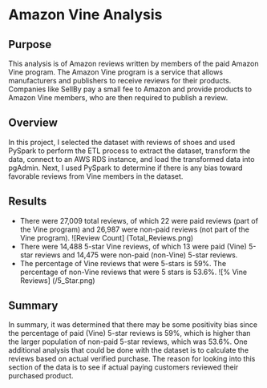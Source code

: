 # Amazon Vine Analysis
## Purpose
This analysis is of Amazon reviews written by members of the paid Amazon Vine program. The Amazon Vine program is a service that allows manufacturers and publishers to receive reviews for their products. Companies like SellBy pay a small fee to Amazon and provide products to Amazon Vine members, who are then required to publish a review.
## Overview
In this project, I selected the dataset with reviews of shoes and used PySpark to perform the ETL process to extract the dataset, transform the data, connect to an AWS RDS instance, and load the transformed data into pgAdmin. Next, I used PySpark to determine if there is any bias toward favorable reviews from Vine members in the dataset. 

## Results

 - There were 27,009 total reviews, of which 22 were paid reviews (part of the Vine program) and 26,987 were non-paid reviews (not part of the Vine program).
 ![Review Count] (Total_Reviews.png)
 - There were 14,488 5-star Vine reviews, of which 13 were paid (Vine) 5-star reviews and 14,475 were non-paid (non-Vine) 5-star reviews.
 - The percentage of Vine reviews that were 5-stars is 59%. The percentage of non-Vine reviews that were 5 stars is 53.6%.
 ![% Vine Reviews] (/5_Star.png)
 
## Summary
In summary, it was determined that there may be some positivity bias since the percentage of paid (Vine) 5-star reviews is 59%, which is higher than the larger population of non-paid 5-star reviews, which was 53.6%.
One additional analysis that could be done with the dataset is to calculate the reviews based on actual verified purchase.  The reason for looking into this section of the data is to see if actual paying customers reviewed their purchased product.
